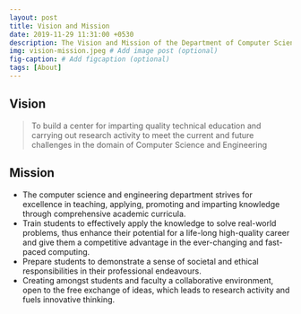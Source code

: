```yaml
---
layout: post
title: Vision and Mission
date: 2019-11-29 11:31:00 +0530
description: The Vision and Mission of the Department of Computer Science & Engineering. # Add post description (optional)
img: vision-mission.jpeg # Add image post (optional)
fig-caption: # Add figcaption (optional)
tags: [About]
---
```

## Vision

>To build a center for imparting quality technical education and carrying out research activity to meet the current and future challenges in the domain of Computer Science and Engineering

## Mission

- The computer science and engineering department strives for excellence in teaching, applying, promoting and imparting knowledge through comprehensive academic curricula.
- Train students to effectively apply the knowledge to solve real-world problems, thus enhance their   potential for a life-long high-quality career and give them a competitive advantage in the ever-changing and fast-paced computing.
- Prepare students to demonstrate a sense of societal and ethical responsibilities in their professional endeavours.
- Creating amongst students and faculty a collaborative environment, open to the free exchange of ideas, which leads to research activity and fuels innovative thinking.
